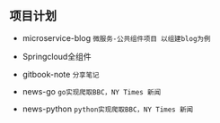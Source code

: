 ## 项目计划

* microservice-blog `微服务-公共组件项目 以组建blog为例`
* Springcloud全组件

* gitbook-note `分享笔记`

* news-go  `go实现爬取BBC，NY Times 新闻`

* news-python  `python实现爬取BBC，NY Times 新闻`

